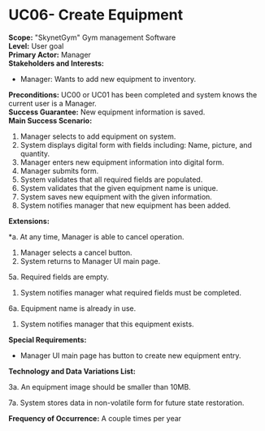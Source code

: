 UC06- Create Equipment
=======================

**Scope:** "SkynetGym" Gym management Software  
**Level:** User goal  
**Primary Actor:** Manager  
**Stakeholders and Interests:**

- Manager: Wants to add new equipment to inventory.

**Preconditions:** UC00 or UC01 has been completed and system knows the current user is a Manager.  
**Success Guarantee:** New equipment information is saved.  
**Main Success Scenario:**

1.	Manager selects to add equipment on system.
2.	System displays digital form with fields including: Name, picture, and quantity.
3.	Manager enters new equipment information into digital form.
4.	Manager submits form.
5.	System validates that all required fields are populated.
6.	System validates that the given equipment name is unique.
7.	System saves new equipment with the given information.
8.	System notifies manager that new equipment has been added.

**Extensions:**

*a. At any time, Manager is able to cancel operation.

1. Manager selects a cancel button.
2. System returns to Manager UI main page.

5a. Required fields are empty.

1. System notifies manager what required fields must be completed.

6a. Equipment name is already in use.

1.	System notifies manager that this equipment exists.
 
**Special Requirements:**

- Manager UI main page has button to create new equipment entry.

**Technology and Data Variations List:**

3a. An equipment image should be smaller than 10MB.

7a. System stores data in non-volatile form for future state restoration.

**Frequency of Occurrence:** A couple times per year
